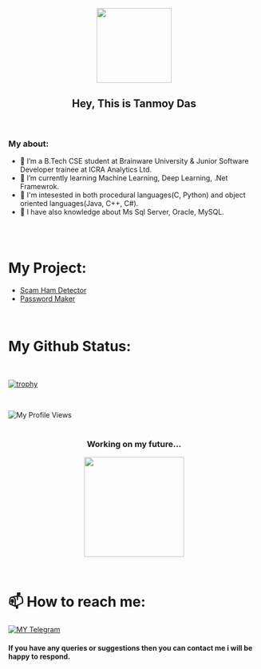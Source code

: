 <p align="center">
   <a href="https://github.com/tanmoydass">
    <img src="https://c.tenor.com/I5iY9Hj8YGQAAAAi/kroppa-digital.gif" width="150"> </a>
    </p>

<h2 align="center"> Hey, This is Tanmoy Das
</h1>
<br>

### My about:
- 🔭 I’m a B.Tech CSE student at Brainware University & Junior Software Developer trainee at ICRA Analytics Ltd.
- 🌱 I’m currently learning Machine Learning, Deep Learning, .Net Framewrok.
- 🤔 I'm intesested in both procedural languages(C, Python) and object oriented languages(Java, C++, C#).
- 🤞 I have also knowledge about Ms Sql Server, Oracle, MySQL.

<br>
<br>

# My Project:
- [Scam Ham Detector](https://spam-detector-tanmoy.herokuapp.com/)
- [Password Maker](https://password-maker-tanmoy.herokuapp.com/)

<br>

# My Github Status:

<br>


[![trophy](https://github-profile-trophy.vercel.app/?username=tanmoydass)](https://github.com/tanmoydass)

<br>


![My Profile Views](https://gpvc.arturio.dev/tanmoydass)
<br>
<br>

<h3 align="center"> Working on my future...
</h6>

<p align="center">
   <a href="https://github.com/tanmoydass">
    <img src="https://c.tenor.com/GfSX-u7VGM4AAAAC/coding.gif" width="200"> </a>
    </p>
<br>



# 📫 How to reach me:
[![MY Telegram](https://img.shields.io/badge/telegram-1b77FF.svg?style=for-the-badge&logo=telegram)](https://t.me/tanmoy_dass) <br>


#### If you have any queries or suggestions then you can contact me i will be happy to respond. 
<br>
